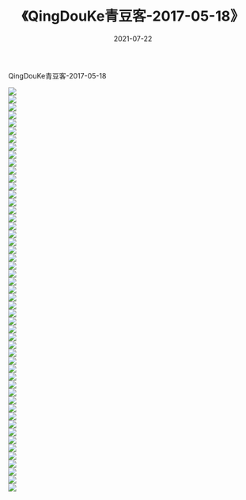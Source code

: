 ﻿---
layout: post
title:  《QingDouKe青豆客-2017-05-18》
date:   2021-07-22
img: http://img.660000.xyz/Sharelink/网络美图/2021/QingDouKe青豆客-2017-05-18/000.jpg
categories: [美女, 清纯, 唯美]
---

QingDouKe青豆客-2017-05-18

  ![](http://img.660000.xyz/Sharelink/网络美图/2021/QingDouKe青豆客-2017-05-18/001.jpg) <br> ![](http://img.660000.xyz/Sharelink/网络美图/2021/QingDouKe青豆客-2017-05-18/002.jpg) <br> ![](http://img.660000.xyz/Sharelink/网络美图/2021/QingDouKe青豆客-2017-05-18/003.jpg) <br> ![](http://img.660000.xyz/Sharelink/网络美图/2021/QingDouKe青豆客-2017-05-18/004.jpg) <br> ![](http://img.660000.xyz/Sharelink/网络美图/2021/QingDouKe青豆客-2017-05-18/005.jpg) <br> ![](http://img.660000.xyz/Sharelink/网络美图/2021/QingDouKe青豆客-2017-05-18/006.jpg) <br> ![](http://img.660000.xyz/Sharelink/网络美图/2021/QingDouKe青豆客-2017-05-18/007.jpg) <br> ![](http://img.660000.xyz/Sharelink/网络美图/2021/QingDouKe青豆客-2017-05-18/008.jpg) <br> ![](http://img.660000.xyz/Sharelink/网络美图/2021/QingDouKe青豆客-2017-05-18/009.jpg) <br> ![](http://img.660000.xyz/Sharelink/网络美图/2021/QingDouKe青豆客-2017-05-18/010.jpg) <br> ![](http://img.660000.xyz/Sharelink/网络美图/2021/QingDouKe青豆客-2017-05-18/011.jpg) <br> ![](http://img.660000.xyz/Sharelink/网络美图/2021/QingDouKe青豆客-2017-05-18/012.jpg) <br> ![](http://img.660000.xyz/Sharelink/网络美图/2021/QingDouKe青豆客-2017-05-18/013.jpg) <br> ![](http://img.660000.xyz/Sharelink/网络美图/2021/QingDouKe青豆客-2017-05-18/014.jpg) <br> ![](http://img.660000.xyz/Sharelink/网络美图/2021/QingDouKe青豆客-2017-05-18/015.jpg) <br> ![](http://img.660000.xyz/Sharelink/网络美图/2021/QingDouKe青豆客-2017-05-18/016.jpg) <br> ![](http://img.660000.xyz/Sharelink/网络美图/2021/QingDouKe青豆客-2017-05-18/017.jpg) <br> ![](http://img.660000.xyz/Sharelink/网络美图/2021/QingDouKe青豆客-2017-05-18/018.jpg) <br> ![](http://img.660000.xyz/Sharelink/网络美图/2021/QingDouKe青豆客-2017-05-18/019.jpg) <br> ![](http://img.660000.xyz/Sharelink/网络美图/2021/QingDouKe青豆客-2017-05-18/020.jpg) <br> ![](http://img.660000.xyz/Sharelink/网络美图/2021/QingDouKe青豆客-2017-05-18/021.jpg) <br> ![](http://img.660000.xyz/Sharelink/网络美图/2021/QingDouKe青豆客-2017-05-18/022.jpg) <br> ![](http://img.660000.xyz/Sharelink/网络美图/2021/QingDouKe青豆客-2017-05-18/023.jpg) <br> ![](http://img.660000.xyz/Sharelink/网络美图/2021/QingDouKe青豆客-2017-05-18/024.jpg) <br> ![](http://img.660000.xyz/Sharelink/网络美图/2021/QingDouKe青豆客-2017-05-18/025.jpg) <br> ![](http://img.660000.xyz/Sharelink/网络美图/2021/QingDouKe青豆客-2017-05-18/026.jpg) <br> ![](http://img.660000.xyz/Sharelink/网络美图/2021/QingDouKe青豆客-2017-05-18/027.jpg) <br> ![](http://img.660000.xyz/Sharelink/网络美图/2021/QingDouKe青豆客-2017-05-18/028.jpg) <br> ![](http://img.660000.xyz/Sharelink/网络美图/2021/QingDouKe青豆客-2017-05-18/029.jpg) <br> ![](http://img.660000.xyz/Sharelink/网络美图/2021/QingDouKe青豆客-2017-05-18/030.jpg) <br> ![](http://img.660000.xyz/Sharelink/网络美图/2021/QingDouKe青豆客-2017-05-18/031.jpg) <br> ![](http://img.660000.xyz/Sharelink/网络美图/2021/QingDouKe青豆客-2017-05-18/032.jpg) <br> ![](http://img.660000.xyz/Sharelink/网络美图/2021/QingDouKe青豆客-2017-05-18/033.jpg) <br> ![](http://img.660000.xyz/Sharelink/网络美图/2021/QingDouKe青豆客-2017-05-18/034.jpg) <br> ![](http://img.660000.xyz/Sharelink/网络美图/2021/QingDouKe青豆客-2017-05-18/035.jpg) <br> ![](http://img.660000.xyz/Sharelink/网络美图/2021/QingDouKe青豆客-2017-05-18/036.jpg) <br> ![](http://img.660000.xyz/Sharelink/网络美图/2021/QingDouKe青豆客-2017-05-18/037.jpg) <br> ![](http://img.660000.xyz/Sharelink/网络美图/2021/QingDouKe青豆客-2017-05-18/038.jpg) <br> ![](http://img.660000.xyz/Sharelink/网络美图/2021/QingDouKe青豆客-2017-05-18/039.jpg) <br> ![](http://img.660000.xyz/Sharelink/网络美图/2021/QingDouKe青豆客-2017-05-18/040.jpg) <br> ![](http://img.660000.xyz/Sharelink/网络美图/2021/QingDouKe青豆客-2017-05-18/041.jpg) <br> ![](http://img.660000.xyz/Sharelink/网络美图/2021/QingDouKe青豆客-2017-05-18/042.jpg) <br> ![](http://img.660000.xyz/Sharelink/网络美图/2021/QingDouKe青豆客-2017-05-18/043.jpg) <br> ![](http://img.660000.xyz/Sharelink/网络美图/2021/QingDouKe青豆客-2017-05-18/044.jpg) <br> ![](http://img.660000.xyz/Sharelink/网络美图/2021/QingDouKe青豆客-2017-05-18/045.jpg) <br> ![](http://img.660000.xyz/Sharelink/网络美图/2021/QingDouKe青豆客-2017-05-18/046.jpg) <br> ![](http://img.660000.xyz/Sharelink/网络美图/2021/QingDouKe青豆客-2017-05-18/047.jpg) <br> ![](http://img.660000.xyz/Sharelink/网络美图/2021/QingDouKe青豆客-2017-05-18/048.jpg) <br> ![](http://img.660000.xyz/Sharelink/网络美图/2021/QingDouKe青豆客-2017-05-18/049.jpg) <br> ![](http://img.660000.xyz/Sharelink/网络美图/2021/QingDouKe青豆客-2017-05-18/050.jpg) <br> ![](http://img.660000.xyz/Sharelink/网络美图/2021/QingDouKe青豆客-2017-05-18/051.jpg) <br>
